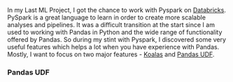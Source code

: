 In my Last ML Project, I got the chance to work with Pyspark on [Databricks](http://databricks.com). PySpark is a great language to learn in order to create more scalable analyses and pipelines. It was a difficult transition at the start since I am used to working with Pandas in Python and the wide range of functionality offered by Pandas. So during my stint with Pyspark, I discovered some very useful features which helps a lot when you have experience with Pandas. Mostly, I want to focus on two major features - [Koalas](https://koalas.readthedocs.io/en/latest/) and [Pandas UDF](https://databricks.com/blog/2017/10/30/introducing-vectorized-udfs-for-pyspark.html).

### Pandas UDF
